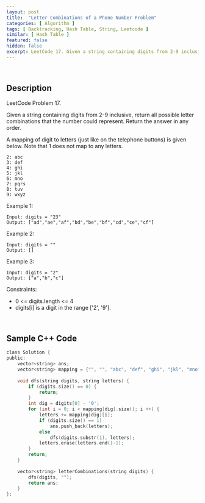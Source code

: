 ```yaml
---
layout: post
title:  "Letter Combinations of a Phone Number Problem"
categories: [ Algorithm ]
tags: [ Backtracking, Hash Table, String, Leetcode ]
similar: [ Hash Table ]
featured: false
hidden: false
excerpt: LeetCode 17. Given a string containing digits from 2-9 inclusive, return all possible letter combinations that the number could represent. 
---
```


<br />

## Description

LeetCode Problem 17. 

Given a string containing digits from 2-9 inclusive, return all possible letter combinations that the number could represent. Return the answer in any order.

A mapping of digit to letters (just like on the telephone buttons) is given below. Note that 1 does not map to any letters.

```
2: abc
3: def
4: ghi
5: jkl
6: mno
7: pqrs
8: tuv
9: wxyz
```

 

Example 1:
```
Input: digits = "23"
Output: ["ad","ae","af","bd","be","bf","cd","ce","cf"]
```

Example 2:
```
Input: digits = ""
Output: []
```

Example 3:
```
Input: digits = "2"
Output: ["a","b","c"]
```

Constraints:

* 0 <= digits.length <= 4
* digits[i] is a digit in the range ['2', '9'].

<br />

## Sample C++ Code


```c
class Solution {
public:
    vector<string> ans;
    vector<string> mapping = {"", "", "abc", "def", "ghi", "jkl", "mno", "pqrs", "tuv", "wxyz"};
    
    void dfs(string digits, string letters) {
        if (digits.size() == 0) {
            return;
        }
        int dig = digits[0] - '0';
        for (int i = 0; i < mapping[dig].size(); i ++) {
            letters += mapping[dig][i];
            if (digits.size() == 1)
                ans.push_back(letters);
            else
                dfs(digits.substr(1), letters);
            letters.erase(letters.end()-1);
        }
        return;
    }
    
    vector<string> letterCombinations(string digits) {
        dfs(digits, "");
        return ans;
    }
};
```
